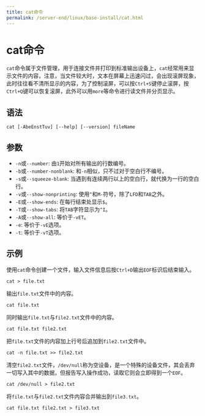 ```yaml
---
title: cat命令
permalink: /server-end/linux/base-install/cat.html
---
```


# cat命令

`cat`命令属于文件管理，用于连接文件并打印到标准输出设备上，`cat`经常用来显示文件的内容，注意，当文件较大时，文本在屏幕上迅速闪过，会出现滚屏现象，此时往往看不清所显示的内容，为了控制滚屏，可以按`Ctrl+S`键停止滚屏，按`Ctrl+Q`键可以恢复滚屏，此外可以用`more`等命令进行读文件并分页显示。

## 语法

```shell
cat [-AbeEnstTuv] [--help] [--version] fileName
```

## 参数

- `-n`或`--number`: 由`1`开始对所有输出的行数编号。
- `-b`或`--number-nonblank`: 和`-n`相似，只不过对于空白行不编号。
- `-s`或`--squeeze-blank`: 当遇到有连续两行以上的空白行，就代换为一行的空白行。
- `-v`或`--show-nonprinting`: 使用`^`和`M-`符号，除了`LFD`和`TAB`之外。
- `-E`或`--show-ends`: 在每行结束处显示`$`。
- `-T`或`--show-tabs`: 将`TAB`字符显示为`^I`。
- `-A`或`--show-all`: 等价于`-vET`。
- `-e`: 等价于`-vE`选项。
- `-t`: 等价于`-vT`选项。

## 示例

使用`cat`命令创建一个文件，输入文件信息后按`Ctrl+D`输出`EOF`标识后结束输入。

```shell
cat > file.txt
```

输出`file.txt`文件中的内容。

```shell
cat file.txt
```

同时输出`file.txt`与`file2.txt`文件中的内容。

```shell
cat file.txt file2.txt
```

把`file.txt`文件的内容加上行号后追加到`file2.txt`文件中。

```shell
cat -n file.txt >> file2.txt
```

清空`file2.txt`文件，`/dev/null`称为空设备，是一个特殊的设备文件，其会丢弃一切写入其中的数据，但报告写入操作成功，读取它则会立即得到一个`EOF`。

```shell
cat /dev/null > file2.txt
```

将`file.txt`与`file2.txt`文件内容合并输出到`file3.txt`。

```shell
cat file.txt file2.txt > file3.txt
```
